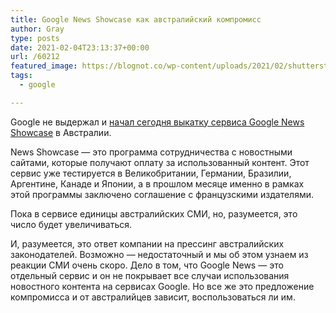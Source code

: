 ```yaml
---
title: Google News Showcase как австралийский компромисс
author: Gray
type: posts
date: 2021-02-04T23:13:37+00:00
url: /60212
featured_image: https://blognot.co/wp-content/uploads/2021/02/shutterstock_1092020135.jpg
tags:
  - google

---
```








Google не выдержал и <a href="https://blog.google/products/news/google-news-showcase-launches-australia" target="_blank" rel="noreferrer noopener" title="https://blog.google/products/news/google-news-showcase-launches-australia">начал сегодня выкатку сервиса Google News Showcase</a> в Австралии.

News Showcase — это программа сотрудничества с новостными сайтами, которые получают оплату за использованный контент. Этот сервис уже тестируется в Великобритании, Германии, Бразилии, Аргентине, Канаде и Японии, а в прошлом месяце именно в рамках этой программы заключено соглашение с французскими издателями.

Пока в сервисе единицы австралийских СМИ, но, разумеется, это число будет увеличиваться.

И, разумеется, это ответ компании на прессинг австралийских законодателей. Возможно — недостаточный и мы об этом узнаем из реакции СМИ очень скоро. Дело в том, что Google News —&nbsp;это отдельный сервис и он не покрывает все случаи использования новостного контента на сервисах Google. Но все же это предложение компромисса и от австралийцев зависит, воспользоваться ли им.